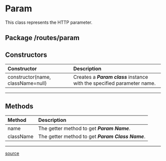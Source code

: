 # Param

This class represents the HTTP parameter.

## Package /routes/param

## Constructors

| Constructor                        | Description                                                             |
| :--------------------------------- | :---------------------------------------------------------------------- |
| constructor(name, className=null) | Creates a ***Param class*** instance with the specified parameter name. |
----

## Methods

| Method    | Description                                            |
| :-------- | :----------------------------------------------------- |
| name      | The getter method to get ***Param Name***.       |
| className | The getter method to get ***Param Class Name***. |
----

[source](../routes/param.js)

